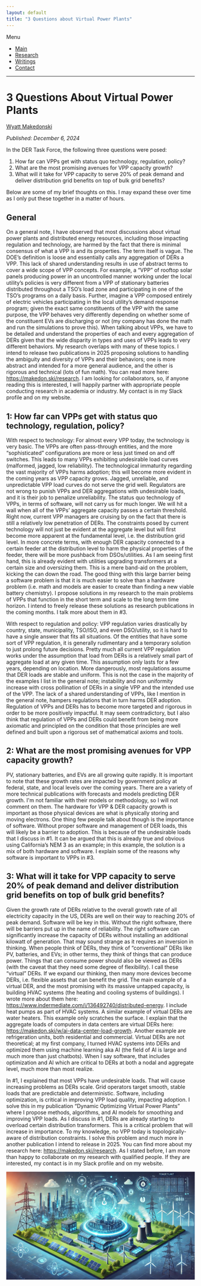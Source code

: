 ```yaml
---
layout: default
title: "3 Questions about Virtual Power Plants"
---
```


Menu
* [Main](https://makedon.ski/)
* [Research](https://makedon.ski/research)
* [Writings](https://makedon.ski/writings)
* [Contact](https://makedon.ski/contact)

---

# 3 Questions About Virtual Power Plants
[Wyatt Makedonski](https://makedon.ski/)

*Published: December 6, 2024*

In the DER Task Force, the following three questions were posed:
1. How far can VPPs get with status quo technology, regulation, policy?
2. What are the most promising avenues for VPP capacity growth?
3. What will it take for VPP capacity to serve 20% of peak demand and deliver distribution grid benefits on top of bulk grid benefits?

Below are some of my brief thoughts on this. I may expand these over time as I only put these together in a matter of hours.

## General
On a general note, I have observed that most discussions about virtual power plants and distributed energy resources, including those impacting regulation and technology, are harmed by the fact that there is minimal consensus of what a VPP is and its properties. The term itself is vague. The DOE’s definition is loose and essentially calls any aggregation of DERs a VPP. This lack of shared understanding results in use of abstract terms to cover a wide scope of VPP concepts. For example, a “VPP” of rooftop solar panels producing power in an uncontrolled manner working under the local utility’s policies is very different from a VPP of stationary batteries distributed throughout a TSO’s load zone and participating in one of the TSO’s programs on a daily basis. Further, imagine a VPP composed entirely of electric vehicles participating in the local utility’s demand response program; given the exact same constituents of the VPP with the same purpose, the VPP behaves very differently depending on whether some of the constituent EVs are discharging or not (my company has done the math and run the simulations to prove this). When talking about VPPs, we have to be detailed and understand the properties of each and every aggregation of DERs given that the wide disparity in types and uses of VPPs leads to very different behaviors. My research overlaps with many of these topics. I intend to release two publications in 2025 proposing solutions to handling the ambiguity and diversity of VPPs and their behaviors; one is more abstract and intended for a more general audience, and the other is rigorous and technical (lots of fun math). You can read more here: https://makedon.ski/research. I am looking for collaborators, so, if anyone reading this is interested, I will happily partner with appropriate people conducting research in academia or industry. My contact is in my Slack profile and on my website.

## 1: How far can VPPs get with status quo technology, regulation, policy?
With respect to technology: For almost every VPP today, the technology is very basic. The VPPs are often pass-through entities, and the more “sophisticated” configurations are more or less just timed on and off switches. This leads to many VPPs exhibiting undesirable load curves (malformed, jagged, low reliability). The technological immaturity regarding the vast majority of VPPs harms adoption; this will become more evident in the coming years as VPP capacity grows. Jagged, unreliable, and unpredictable VPP load curves do not serve the grid well. Regulators are not wrong to punish VPPs and DER aggregations with undesirable loads, and it is their job to penalize unreliability. The status quo technology of VPPs, in terms of software, will not carry us for much longer. We will hit a wall when all of the VPPs’ aggregate capacity passes a certain threshold. Right now, current VPP managers are cruising by on the fact that there is still a relatively low penetration of DERs. The constraints posed by current technology will not just be evident at the aggregate level but will first become more apparent at the fundamental level, i.e. the distribution grid level. In more concrete terms, with enough DER capacity connected to a certain feeder at the distribution level to harm the physical properties of the feeder, there will be more pushback from DSOs/utilities. As I am seeing first hand, this is already evident with utilities upgrading transformers at a certain size and oversizing them. This is a mere band-aid on the problem, kicking the can down the road. The good thing with this large barrier being a software problem is that it is much easier to solve than a hardware problem (i.e. math and models are easier to create than finding a new viable battery chemistry). I propose solutions in my research to the main problems of VPPs that function in the short term and scale to the long term time horizon. I intend to freely release these solutions as research publications in the coming months. I talk more about them in #3.

With respect to regulation and policy: VPP regulation varies drastically by country, state, municipality, TSO/ISO, and even DSO/utility, so it is hard to have a single answer that fits all situations. Of the entities that have some sort of VPP regulation, it is generally rudimentary and a temporary solution to just prolong future decisions. Pretty much all current VPP regulation works under the assumption that load from DERs is a relatively small part of aggregate load at any given time. This assumption only lasts for a few years, depending on location. More dangerously, most regulations assume that DER loads are stable and uniform. This is not the case in the majority of the examples I list in the general note; instability and non uniformity increase with cross pollination of DERs in a single VPP and the intended use of the VPP. The lack of a shared understanding of VPPs, like I mention in the general note, hampers regulations that in turn harms DER adoption. Regulation of VPPs and DERs has to become more targeted and rigorous in order to be more positively impactful. It may seem contradictory, but I also think that regulation of VPPs and DERs could benefit from being more axiomatic and principled on the condition that those principles are well defined and built upon a rigorous set of mathematical axioms and tools.

## 2: What are the most promising avenues for VPP capacity growth?
PV, stationary batteries, and EVs are all growing quite rapidly. It is important to note that these growth rates are impacted by government policy at federal, state, and local levels over the coming years. There are a variety of more technical publications with forecasts and models predicting DER growth. I'm not familiar with their models or methodology, so I will not comment on them. The hardware for VPP & DER capacity growth is important as those physical devices are what is physically storing and moving electrons. One thing few people talk about though is the importance of software. Without proper software and management of DER loads, this will likely be a barrier to adoption. This is because of the undesirable loads that I discuss in #1. It can be argued that this is already true and obvious using California’s NEM 3 as an example; in this example, the solution is a mix of both hardware and software. I explain some of the reasons why software is important to VPPs in #3.

## 3: What will it take for VPP capacity to serve 20% of peak demand and deliver distribution grid benefits on top of bulk grid benefits?
Given the growth rate of DERs relative to the overall growth rate of all electricity capacity in the US, DERs are well on their way to reaching 20% of peak demand. Software will be key in this. Without the right software, there will be barriers put up in the name of reliability. The right software can significantly increase the capacity of DERs without installing an additional kilowatt of generation. That may sound strange as it requires an inversion in thinking. When people think of DERs, they think of “conventional” DERs like PV, batteries, and EVs; in other terms, they think of things that can produce power. Things that can consume power should also be viewed as DERs (with the caveat that they need some degree of flexibility). I call these “virtual” DERs. If we expand our thinking, then many more devices become DERs, i.e. flexible assets that can benefit the grid. The main example of a virtual DER, and the most promising with its massive untapped capacity, is building HVAC systems (the heating and cooling systems of buildings). I wrote more about them here: https://www.indermediate.com/i/136492740/distributed-energy. I include heat pumps as part of HVAC systems. A similar example of virtual DERs are water heaters. This example only scratches the surface. I explain that the aggregate loads of computers in data centers are virtual DERs here: https://makedon.ski/w/ai-data-center-load-growth. Another example are refrigeration units, both residential and commercial. Virtual DERs are not theoretical; at my first company, I turned HVAC systems into DERs and optimized them using machine learning aka AI (the field of AI is large and much more than just chatbots). When I say software, that includes optimization and AI which are critical to DERs at both a nodal and aggregate level, much more than most realize.

In #1, I explained that most VPPs have undesirable loads. That will cause increasing problems as DERs scale. Grid operators target smooth, stable loads that are predictable and deterministic. Software, including optimization, is critical in improving VPP load quality, impacting adoption. I solve this in my publication “Dynamic Optimizing Virtual Power Plants” where I propose methods, algorithms, and AI models for smoothing and improving VPP loads. As I discuss in #1, DERs are already starting to overload certain distribution transformers. This is a critical problem that will increase in importance. To my knowledge, no VPP today is topologically-aware of distribution constraints. I solve this problem and much more in another publication I intend to release in 2025. You can find more about my research here: https://makedon.ski/research. As I stated before, I am more than happy to collaborate on my research with qualified people. If they are interested, my contact is in my Slack profile and on my website.

![VPP picture 0](https://github.com/wyatty/wyatty.github.io/raw/main/assets/vpp0.jpg "Cool Picture 0")